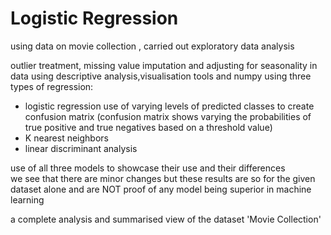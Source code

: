 # Logistic Regression  

using data on movie collection , carried out exploratory data analysis  

outlier treatment, missing value imputation and adjusting for seasonality in data using descriptive analysis,visualisation tools and numpy using three types of regression:  
- logistic regression
   use of varying levels of predicted classes to create confusion matrix (confusion matrix shows varying the probabilities of true positive and true negatives based on a threshold value)
- K nearest neighbors
- linear discriminant analysis

use of all three models to showcase their use and their differences  
we see that there are minor changes but these results are so for the given dataset alone and are NOT proof of any model being superior in machine learning

a complete analysis and summarised view of the dataset 'Movie Collection' 

